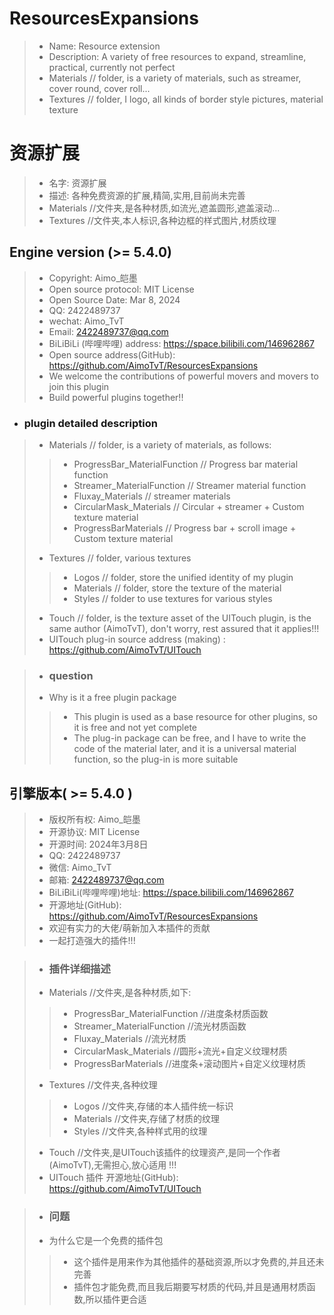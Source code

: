 # ResourcesExpansions
> - Name: Resource extension
> - Description: A variety of free resources to expand, streamline, practical, currently not perfect
> - Materials // folder, is a variety of materials, such as streamer, cover round, cover roll...
> - Textures // folder, I logo, all kinds of border style pictures, material texture

# 资源扩展
> - 名字: 资源扩展
> - 描述: 各种免费资源的扩展,精简,实用,目前尚未完善
> - Materials //文件夹,是各种材质,如流光,遮盖圆形,遮盖滚动...
> - Textures //文件夹,本人标识,各种边框的样式图片,材质纹理

## Engine version (>= 5.4.0)

> - Copyright: Aimo\_皑墨
> - Open source protocol: MIT License
> - Open Source Date: Mar 8, 2024
> - QQ: 2422489737
> - wechat: Aimo_TvT
> - Email: 2422489737@qq.com
> - BiLiBiLi (哔哩哔哩) address: https://space.bilibili.com/146962867
> - Open source address(GitHub): https://github.com/AimoTvT/ResourcesExpansions
> - We welcome the contributions of powerful movers and movers to join this plugin
> - Build powerful plugins together!!

- ### plugin detailed description
> - Materials // folder, is a variety of materials, as follows:
>> - ProgressBar_MaterialFunction // Progress bar material function
>> - Streamer_MaterialFunction // Streamer material function
>> - Fluxay_Materials // streamer materials
>> - CircularMask_Materials // Circular + streamer + Custom texture material
>> - ProgressBarMaterials // Progress bar + scroll image + Custom texture material
> - Textures // folder, various textures
>> - Logos // folder, store the unified identity of my plugin
>> - Materials // folder, store the texture of the material
>> - Styles // folder to use textures for various styles
> - Touch // folder, is the texture asset of the UITouch plugin, is the same author (AimoTvT), don't worry, rest assured that it applies!!!
> - UITouch plug-in source address (making) : https://github.com/AimoTvT/UITouch

> - ### question
> - Why is it a free plugin package
>> - This plugin is used as a base resource for other plugins, so it is free and not yet complete
>> - The plug-in package can be free, and I have to write the code of the material later, and it is a universal material function, so the plug-in is more suitable

## 引擎版本( >= 5.4.0 )

> - 版权所有权: Aimo\_皑墨
> - 开源协议: MIT License
> - 开源时间: 2024年3月8日
> - QQ: 2422489737
> - 微信: Aimo_TvT
> - 邮箱: 2422489737@qq.com
> - BiLiBiLi(哔哩哔哩)地址: https://space.bilibili.com/146962867
> - 开源地址(GitHub): https://github.com/AimoTvT/ResourcesExpansions
> - 欢迎有实力的大佬/萌新加入本插件的贡献
> - 一起打造强大的插件!!!

> - ### 插件详细描述
> - Materials //文件夹,是各种材质,如下: 
>> - ProgressBar_MaterialFunction //进度条材质函数
>> - Streamer_MaterialFunction //流光材质函数
>> - Fluxay_Materials //流光材质
>> - CircularMask_Materials //圆形+流光+自定义纹理材质
>> - ProgressBarMaterials //进度条+滚动图片+自定义纹理材质
> - Textures //文件夹,各种纹理
>> - Logos //文件夹,存储的本人插件统一标识
>> - Materials //文件夹,存储了材质的纹理
>> - Styles //文件夹,各种样式用的纹理
> - Touch //文件夹,是UITouch该插件的纹理资产,是同一个作者(AimoTvT),无需担心,放心适用 !!! 
> - UITouch 插件 开源地址(GitHub): https://github.com/AimoTvT/UITouch

> - ### 问题
> - 为什么它是一个免费的插件包
>> - 这个插件是用来作为其他插件的基础资源,所以才免费的,并且还未完善
>> - 插件包才能免费,而且我后期要写材质的代码,并且是通用材质函数,所以插件更合适

